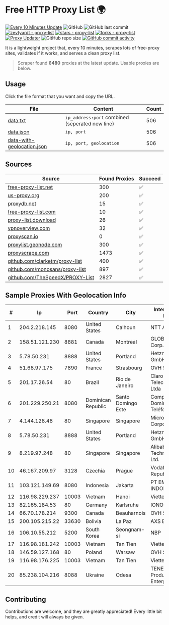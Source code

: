 
# Free HTTP Proxy List 🌍

[![Every 10 Minutes Update](https://github.com/mertguvencli/http-proxy-list/actions/workflows/main.yml/badge.svg?branch=main)](https://github.com/mertguvencli/http-proxy-list/actions/workflows/main.yml)
![GitHub](https://img.shields.io/github/license/mertguvencli/http-proxy-list)
![GitHub last commit](https://img.shields.io/github/last-commit/mertguvencli/http-proxy-list)
[![zevtyardt - proxy-list](https://img.shields.io/static/v1?label=zevtyardt&message=proxy-list&color=blue&logo=github)](https://github.com/zevtyardt/proxy-list "Go to GitHub repo")
[![stars - proxy-list](https://img.shields.io/github/stars/zevtyardt/proxy-list?style=social)](https://github.com/zevtyardt/proxy-list)
[![forks - proxy-list](https://img.shields.io/github/forks/zevtyardt/proxy-list?style=social)](https://github.com/zevtyardt/proxy-list)
[![Proxy Updater](https://github.com/zevtyardt/proxy-list/workflows/Proxy%20Updater/badge.svg)](https://github.com/zevtyardt/proxy-list/actions?query=workflow:"Proxy+Updater")
![GitHub repo size](https://img.shields.io/github/repo-size/zevtyardt/proxy-list)
[![GitHub commit activity](https://img.shields.io/github/commit-activity/m/zevtyardt/proxy-list?logo=commits)](https://github.com/zevtyardt/proxy-list/commits/main)

It is a lightweight project that, every 10 minutes, scrapes lots of free-proxy sites, validates if it works, and serves a clean proxy list.

> Scraper found **6480** proxies at the latest update. Usable proxies are below.

## Usage

Click the file format that you want and copy the URL.

|File|Content|Count|
|----|-------|-----|
|[data.txt](https://raw.githubusercontent.com/mertguvencli/http-proxy-list/main/proxy-list/data.txt)|`ip_address:port` combined (seperated new line)|506|
|[data.json](https://raw.githubusercontent.com/mertguvencli/http-proxy-list/main/proxy-list/data.json)|`ip, port`|506|
|[data-with-geolocation.json](https://raw.githubusercontent.com/mertguvencli/http-proxy-list/main/proxy-list/data-with-geolocation.json)|`ip, port, geolocation`|506|

## Sources

|Source|Found Proxies|Succeed|
|------|-------------|-------|
|[free-proxy-list.net](https://free-proxy-list.net)|300|✅|
|[us-proxy.org](https://www.us-proxy.org)|200|✅|
|[proxydb.net](http://proxydb.net)|15|✅|
|[free-proxy-list.com](https://free-proxy-list.com/?page=&port=&type%5B%5D=http&type%5B%5D=https&up_time=0&search=Search)|10|✅|
|[proxy-list.download](https://www.proxy-list.download/HTTP)|26|✅|
|[vpnoverview.com](https://vpnoverview.com/privacy/anonymous-browsing/free-proxy-servers)|32|✅|
|[proxyscan.io](https://www.proxyscan.io)|0|✅|
|[proxylist.geonode.com](https://proxylist.geonode.com/api/proxy-list?limit=300&page=1&sort_by=lastChecked&sort_type=desc&protocols=http,https)|300|✅|
|[proxyscrape.com](https://api.proxyscrape.com/v2/?request=displayproxies&protocol=http&timeout=10000&country=all&ssl=all&anonymity=all)|1473|✅|
|[github.com/clarketm/proxy-list](https://raw.githubusercontent.com/clarketm/proxy-list/master/proxy-list-raw.txt)|400|✅|
|[github.com/monosans/proxy-list](https://raw.githubusercontent.com/monosans/proxy-list/main/proxies/http.txt)|897|✅|
|[github.com/TheSpeedX/PROXY-List](https://raw.githubusercontent.com/TheSpeedX/PROXY-List/master/http.txt)|2827|✅|


## Sample Proxies With Geolocation Info

|#|Ip|Port|Country|City|Internet Service Provider|
|-|--|----|-------|----|-------------------------|
|1|204.2.218.145|8080|United States|Calhoun|NTT America, Inc.|
|2|158.51.121.230|8881|Canada|Montreal|GLOBALTELEHOST Corp.|
|3|5.78.50.231|8888|United States|Portland|Hetzner Online GmbH|
|4|51.68.97.175|7890|France|Strasbourg|OVH SAS|
|5|201.17.26.54|80|Brazil|Rio de Janeiro|Claro NXT Telecomunicacoes Ltda|
|6|201.229.250.21|8080|Dominican Republic|Santo Domingo Este|Compañía Dominicana de Teléfonos S. A.|
|7|4.144.128.48|80|Singapore|Singapore|Microsoft Corporation|
|8|5.78.50.231|8888|United States|Portland|Hetzner Online GmbH|
|9|8.219.97.248|80|Singapore|Singapore|Alibaba (US) Technology Co., Ltd.|
|10|46.167.209.97|3128|Czechia|Prague|Vodafone Czech Republic a.s.|
|11|103.121.149.69|8080|Indonesia|Jakarta|PT EMERIO INDONESIA|
|12|116.98.229.237|10003|Vietnam|Hanoi|Viettel Corporation|
|13|82.165.184.53|80|Germany|Karlsruhe|IONOS SE|
|14|66.70.178.214|9300|Canada|Beauharnois|OVH SAS|
|15|200.105.215.22|33630|Bolivia|La Paz|AXS Bolivia S. A.|
|16|106.10.55.212|5200|South Korea|Seongnam-si|NBP|
|17|116.98.181.242|10003|Vietnam|Tan Tien|Viettel Corporation|
|18|146.59.127.168|80|Poland|Warsaw|OVH SAS|
|19|116.98.176.225|10003|Vietnam|Tan Tien|Viettel Corporation|
|20|85.238.104.216|8088|Ukraine|Odesa|TENET Scientific Production Enterprise LLC|



## Contributing

Contributions are welcome, and they are greatly appreciated! Every
little bit helps, and credit will always be given.

